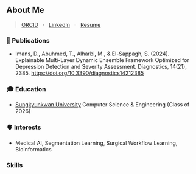 ## About Me
> [ORCID](https://orcid.org/0009-0005-0652-7481) &nbsp; · &nbsp; [LinkedIn](https://www.linkedin.com/in/dillanimans/) &nbsp; · &nbsp; [Resume](DillanImansResume.pdf)

### 📝 Publications
- Imans, D., Abuhmed, T., Alharbi, M., & El-Sappagh, S. (2024). Explainable Multi-Layer Dynamic Ensemble Framework Optimized for Depression Detection and Severity Assessment. Diagnostics, 14(21), 2385. https://doi.org/10.3390/diagnostics14212385

### 🎓 Education
- [Sungkyunkwan University](https://www.skku.ac.kr/skku/index.do) Computer Science & Engineering (Class of 2026)

### 🫀 Interests
- Medical AI, Segmentation Learning, Surgical Workflow Learning, Bioinformatics

### Skills
